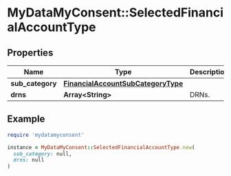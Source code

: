 # MyDataMyConsent::SelectedFinancialAccountType

## Properties

| Name | Type | Description | Notes |
| ---- | ---- | ----------- | ----- |
| **sub_category** | [**FinancialAccountSubCategoryType**](FinancialAccountSubCategoryType.md) |  | [optional] |
| **drns** | **Array&lt;String&gt;** | DRNs. |  |

## Example

```ruby
require 'mydatamyconsent'

instance = MyDataMyConsent::SelectedFinancialAccountType.new(
  sub_category: null,
  drns: null
)
```

